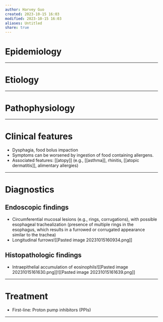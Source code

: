 ```yaml
---
author: Harvey Guo
created: 2023-10-15 16:03
modified: 2023-10-15 16:03
aliases: Untitled
share: true
---
```

# Epidemiology


---
# Etiology


---
# Pathophysiology


---
# Clinical features
- Dysphagia, food bolus impaction 
- Symptoms can be worsened by ingestion of food containing allergens.
- Associated features: [[atopy]] (e.g., [[asthma]], rhinitis, [[atopic dermatitis]], alimentary allergies)

---
# Diagnostics
## Endoscopic findings 
- Circumferential mucosal lesions (e.g., rings, corrugations), with possible esophageal trachealization (presence of multiple rings in the esophagus, which results in a furrowed or corrugated appearance similar to the trachea)  
- Longitudinal furrows![[Pasted image 20231015160934.png]]
## Histopathologic findings
- Intraepithelial accumulation of eosinophils![[Pasted image 20231015161630.png]]![[Pasted image 20231015161639.png]]

---
# Treatment
- First-line: Proton pump inhibitors (PPIs)

---
